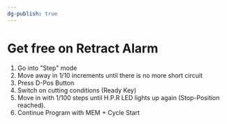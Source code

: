 ```yaml
---
dg-publish: true
---
```


# Get free on Retract Alarm

1.  Go into "Step" mode
2.  Move away in 1/10 increments until there is no more short circuit
3.  Press D-Pos Button 
4.  Switch on cutting conditions (Ready Key)
5.  Move in with 1/100 steps until H.P.R LED lights up again  (Stop-Position reached).
6.  Continue Program with MEM + Cycle Start
